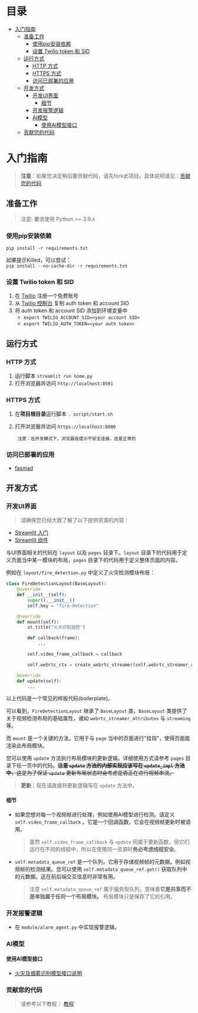 目录
=================
- [入门指南](#入门指南)
  * [准备工作](#准备工作)
    + [使用pip安装依赖](#使用pip安装依赖)
    + [设置 Twilio token 和 SID](#设置-twilio-token-和-sid)
  * [运行方式](#运行方式)
    + [HTTP 方式](#http-方式)
    + [HTTPS 方式](#https-方式)
    + [访问已部署的应用](#访问已部署的应用)
  * [开发方式](#开发方式)
    + [开发UI界面](#开发ui界面)
      - [细节](#细节)
    + [开发报警逻辑](#开发报警逻辑)
    + [AI模型](#ai模型)
      - [使用AI模型接口](#使用ai模型接口)
  * [贡献您的代码](#贡献您的代码)

# 入门指南
> **注意**：如果您决定稍后要贡献代码，请先fork此项目。具体说明请见：[贡献您的代码](#贡献您的代码)
## 准备工作
> 注意: 要求使用 Python == 3.9.x
### 使用pip安装依赖
```pip install -r requirements.txt```

如果提示Killed，可以尝试：  
```pip install --no-cache-dir -r requirements.txt```

### 设置 Twilio token 和 SID
1. 在 [Twilio](https://twilio.com/) 注册一个免费账号
2. 从 [Twilio 控制台](https://www.twilio.com/console) 复制 auth token 和 account SID
3. 将 auth token 和 account SID 添加到环境变量中
    - ```export TWILIO_ACCOUNT_SID=<your account SID>```
    - ```export TWILIO_AUTH_TOKEN=<your auth token>```
    
## 运行方式
### HTTP 方式
1. 运行脚本 ```streamlit run home.py```
2. 打开浏览器并访问 ```http://localhost:8501```

### HTTPS 方式
1. 在**项目根目录**运行脚本 ```. script/start.sh```
2. 打开浏览器并访问 ```https://localhost:8000```

        注意：在开发模式下，浏览器会提示不安全连接，这是正常的

### 访问已部署的应用
- [fasmad](https://fasmad.streamlit.app)

## 开发方式

### 开发UI界面
> 请确保您已经大致了解了以下提供资源的内容：
- [Streamlit 入门](https://docs.streamlit.io/en/stable/getting_started.html)
- [Streamlit 组件](https://docs.streamlit.io/en/stable/api.html)

与UI界面相关的代码在 ```layout``` 以及 ```pages``` 目录下。```layout``` 目录下的代码用于定义页面当中某一模块的布局，```pages``` 目录下的代码用于定义整体页面的内容。

例如在 ```layout/fire_detection.py``` 中定义了火灾检测模块布局：
```python
class FireDetectionLayout(BaseLayout):
    @override
    def __init__(self):
        super().__init__()
        self.key = "fire-detection"

    @override
    def mount(self):
        st.title("火灾识别监控")

        def callback(frame):
            ...

        self.video_frame_callback = callback

        self.webrtc_ctx = create_webrtc_streamer(self.webrtc_streamer_attributes)

    @override
    def update(self):
        ...
```
以上代码是一个常见的样板代码(boilerplate)。

可以看到，```FireDetectionLayout``` 继承了 ```BaseLayout``` 类，```BaseLayout``` 类提供了关于视频检测布局的基础属性，诸如 ```webrtc_streamer_attributes``` 与 ```streaming``` 等。

而 ```mount``` 是一个关键的方法，它用于与 ```page``` 当中的页面进行"挂钩"，使得页面能渲染此布局模块。

您可以使用 ```update``` 方法执行布局模块的更新逻辑。详细使用方式请参考 ```pages``` 目录下任一页中的代码。~~**注意 ```update``` 方法的内部实现应该写在 ```update_impl``` 方法中**，这是为了保证 ```update``` 更新布局状态时会考虑是否正在进行视频串流。~~   
  > **更新**：现在请直接将更新逻辑写在 ```update``` 方法中。

#### 细节

- 如果您想对每一个视频帧进行处理，例如使用AI模型进行检测。请定义 ```self.video_frame_callback``` 。它是一个回调函数，它会在视频帧更新时被调用。

    > 虽然 ```self.video_frame_callback``` 与 ```update``` 同属于更新函数，但它们运行在不同的线程中，所以在使用同一资源时**务必考虑线程安全**。

- ```self.metadata_queue_ref``` 是一个队列，它用于存储视频帧的元数据。例如视频帧的检测结果。您可以使用 ```self.metadata_queue_ref.get()``` 获取队列中的元数据。这在前后端交互信息时非常有用。
    > 注意 ```self.metadata_queue_ref``` 属于服务型队列。意味着**它是共享而不是单独属于任何一个布局模块。** 布局模块只是保存了它的引用。

### 开发报警逻辑

- 在 ```module/alarm_agent.py``` 中实现报警逻辑。

### AI模型

#### 使用AI模型接口
- [火灾及烟雾识别模型接口说明](https://github.com/sweetbrulee/fasmad-streamlit/blob/master/service/kernel/firedetection/README.md)

### 贡献您的代码
> 请参考以下教程：
[教程](https://github.com/firstcontributions/first-contributions/blob/main/translations/README.zh-cn.md)
